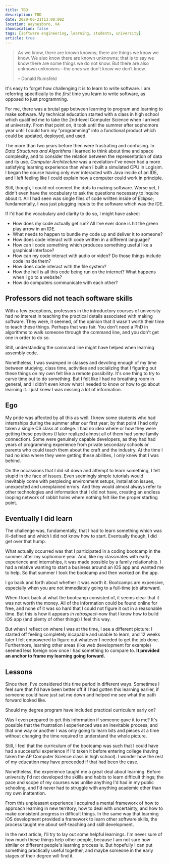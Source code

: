 ```yaml
---
title: TBD
description: TBD
date: 2020-06-21T13:00:00Z
location: Waynesboro, VA
showLocation: false
tags: [software engineering, learning, students, university]
article: true
---
```



> As we know, there are known knowns; there are things we know we know. We also know there are known unknowns; that is to say we know there are some things we do not know. But there are also unknown unknowns—the ones we don’t know we don’t know. 
> 
> – Donald Rumsfeld

It's easy to forget how challenging it is to learn to write software. I am referring specifically to the *first* time you learn to write software, as opposed to just programming. 

For me, there was a brutal gap between learning to program and learning to make software. My technical education started with a class in high school which qualified me to take the 2nd-level Computer Science when I arrived at university. From that point on, it took until the summer after sophomore year until I could turn my "programming" into a functional product which could be updated, deployed, and used.

The more than two years before then were frustrating and confusing. In *Data Structures and Algorithms* I learned to think about time and space complexity, and to consider the relation between the representation of data and its use. *Computer Architecture* was a revelation–I've never had a more satisfying learning experience than when I built a simulated CPU in Logisim. I began the course having only ever interacted with Java inside of an IDE, and I left feeling like I could explain how a computer could work in principle. 

Still, though, I could not connect the dots to making software. Worse yet, I didn't even have the vocabulary to ask the questions necessary to inquire about it. All I had seen was single files of code written inside of *Eclipse*; fundamentally, I was just plugging inputs to the software which was the IDE. 

If I'd had the vocabulary and clarity to do so, I might have asked:
- How does my code actually get run? All I've ever done is hit the green play arrow in an IDE.
- What needs to happen to bundle my code up and deliver it to someone?
- How does code interact with code written in a different language?
- How can I code something which produces something useful like a graphical interface? 
- How can my code interact with audio or video? Do those things include code inside them?
- How does code interact with the file system?
- How the hell is all this code being run on the internet? What happens when I go to a website?
- How do computers communicate with each other? 


## Professors did not teach software skills

With a few exceptions, professors in the introductory courses of university had no interest in teaching the practical details associated with making software. They were, it seemed, of the opinion that it wasn't worth their time to teach these things. Perhaps that was fair. You don't need a PhD in algorithms to walk someone through the command line, and you don't get one in order to do so.

Still, understanding the command line might have helped when learning assembly code.

Nonetheless, I was swamped in classes and devoting enough of my time between studying, class time, activities and socializing that I figuring out these things on my own felt like a remote possibility. It's one thing to try to carve time out to do something. But I felt like I had no breathing room in general, and I didn't even know what I needed to know or how to go about learning it. I just knew I was missing a lot of information.


## Ego

My pride was affected by all this as well. I knew some students who had internships during the summer after our first year; by that point I had only taken a single CS class at college. I had no idea where or how they were getting these positions (I later realized almost all of them had some family connection). Some were genuinely capable developers, as they had had years of programming experience from private secondary schools or parents who could teach them about the craft and the industry. At the time I had no idea where they were getting these abilities, I only knew that I was behind. 

On the occassions that I did sit down and attempt to learn something, I felt stupid in the face of issues. Even seemingly simple tutorials would inevitably come with perplexing environment setups, installation issues, unexpected and unexplained errors. And they would almost always refer to other technologies and information that I did not have, creating an endless looping network of rabbit holes where nothing felt like the proper starting point.


## Eventually I did learn

The challenge was, fundamentally, that I had to learn something which was ill-defined and which I did not know how to start. Eventually though, I did get over that hump.

What actually occurred was that I participated in a coding bootcamp in the summer after my sophomore year. And, like my classmates with early experience and internships, it was made possible by a family relationship. I had a relative wanting to start a business around an iOS app and wanted me to help. So that summer I took the bootcamp and then worked on the app. 

I go back and forth about whether it was worth it. Bootcamps are expensive, especially when you are not immediately going to a full-time job afterward.

When I look back at what the bootcamp consisted of, it seems clear that it was not worth the money. All of the information could be found online for free, and none of it was so hard that I could not figure it out in a reasonable time. But this is how it appears *in retrospect*–now that I know how to build iOS app (and plenty of other things) I feel this way.

But when I reflect on where I was at the time, I see a different picture: I started off feeling completely incapable and unable to learn, and 12 weeks later I felt empowered to figure out whatever I needed to get the job done. Furthermore, learning other areas (like web development for example) seemed less foreign now once I had something to compare to. **It provided an anchor to frame my learning going forward.**


## Lessons

Since then, I've considered this time period in different ways.  Sometimes I feel sure that I'd have been better off if I had gotten this learning earlier, if someone could have just sat me down and helped me see what the path forward looked like.

Should my degree program have included practical curriculum early on?

Was I even prepared to get this information if someone gave it to me? It's possible that the frustration I experienced was an inevitable process, and that one way or another I was only going to learn bits and pieces at a time without changing the time required to understand the whole picture.

Still, I feel that the curriculum of the bootcamp was such that I could have had a successful experience if I'd taken it before entering college (having taken the AP Computer Science class in high school). I wonder how the rest of my education may have proceeded if that had been the case.

Nonetheless, the experience taught me a great deal about learning. Before university I'd not developed the skillls and habits to learn difficult things; the pace and scope of my courses was unlike anything I'd had in my public schooling, and I'd never had to struggle with anything academic other than my own inattention.

From this unpleasant experience I acquired a mental framework of how to approach learning in new territory, how to deal with uncertainty, and how to make consistent progress in difficult things. In the same way that learning iOS development provided a framework to learn other software skills, the process taught me about self-teaching and skill development.

In the next article, I'll try to lay out some helpful learnings. I'm never sure of how much these things help other people, because I am not sure how similar or different people's learning process is. But hopefully I can put something practically useful together, and maybe someone in the early stages of their degree will find it.